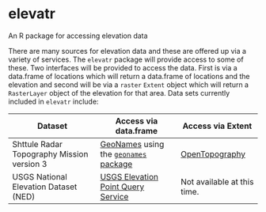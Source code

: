 # elevatr
An R package for accessing elevation data

There are many sources for elevation data and these are offered up via a variety of services.  The `elevatr` package will provide access to some of these.  Two interfaces will be provided to access the data. First is via a data.frame of locations which will return a data.frame of locations and the elevation and second will be via a `raster` `Extent` object which will return a `RasterLayer` object of the elevation for that area.  Data sets currently included in `elevatr` include:

|Dataset|Access via data.frame|Access via Extent|
|-------|---------------------|-----------------|
|Shttule Radar Topography Mission version 3 | [GeoNames](http://www.geonames.org/export/web-services.html#srtm3) using the [`geonames` package](https://github.com/ropensci/geonames) |[OpenTopography](http://www.opentopography.org/developers#SRTM)|
|USGS National Elevation Dataset (NED)| [USGS Elevation Point Query Service](http://ned.usgs.gov/epqs/) | Not available at this time. | 


